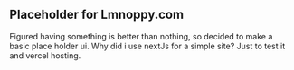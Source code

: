 ## Placeholder for Lmnoppy.com  
Figured having something is better than nothing, so decided to make a basic place holder ui. Why did i use nextJs for a simple site? Just to test it and vercel hosting. 